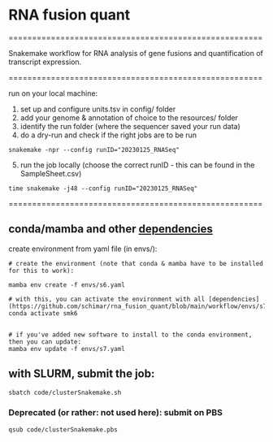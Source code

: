 # RNA fusion quant 

======================================================

Snakemake workflow for RNA analysis of gene fusions and quantification of transcript expression. 

======================================================

run on your local machine:  
1) set up and configure units.tsv in config/ folder  
2) add your genome & annotation of choice to the resources/ folder  
3) identify the run folder (where the sequencer saved your run data)  
4) do a dry-run and check if the right jobs are to be run  

```
snakemake -npr --config runID="20230125_RNASeq"

```

5) run the job locally (choose the correct runID - this can be found in the SampleSheet.csv)
```
time snakemake -j48 --config runID="20230125_RNASeq"
```

======================================================

## conda/mamba and other [dependencies](https://github.com/schimar/rna_fusion_quant/blob/main/workflow/envs/s7.yaml)   

create environment from yaml file (in envs/):
```
# create the environment (note that conda & mamba have to be installed for this to work):

mamba env create -f envs/s6.yaml

# with this, you can activate the environment with all [dependencies](https://github.com/schimar/rna_fusion_quant/blob/main/workflow/envs/s7.yaml):
conda activate smk6


# if you've added new software to install to the conda environment, then you can update:
mamba env update -f envs/s7.yaml
```

## with SLURM, submit the job:
```
sbatch code/clusterSnakemake.sh
```


### Deprecated (or rather: not used here): submit on PBS
```
qsub code/clusterSnakemake.pbs
```




